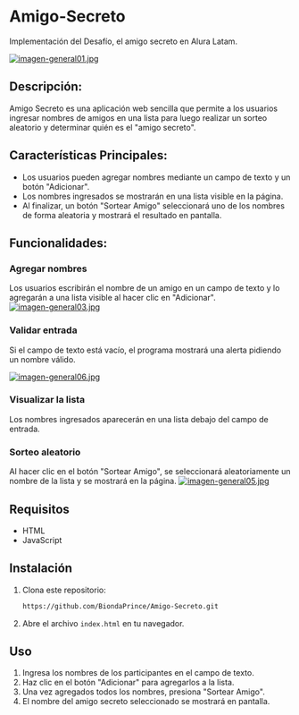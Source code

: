 # Amigo-Secreto
Implementación del Desafío, el amigo secreto en Alura Latam. 

[![imagen-general01.jpg](https://i.postimg.cc/vmFtKwkL/imagen-general01.jpg)](https://postimg.cc/RWdt3yMN)
## Descripción:
Amigo Secreto es una aplicación web sencilla que permite a los usuarios ingresar nombres de amigos en una lista para luego realizar un sorteo aleatorio y determinar quién es el "amigo secreto".

## Características Principales:
- Los usuarios pueden agregar nombres mediante un campo de texto y un botón "Adicionar".
- Los nombres ingresados se mostrarán en una lista visible en la página.
- Al finalizar, un botón "Sortear Amigo" seleccionará uno de los nombres de forma aleatoria y mostrará el resultado en pantalla.

## Funcionalidades:

### Agregar nombres
Los usuarios escribirán el nombre de un amigo en un campo de texto y lo agregarán a una lista visible al hacer clic en "Adicionar".
[![imagen-general03.jpg](https://i.postimg.cc/QdrBGNNt/imagen-general03.jpg)](https://postimg.cc/ppqVKHFb)

### Validar entrada
Si el campo de texto está vacío, el programa mostrará una alerta pidiendo un nombre válido.

[![imagen-general06.jpg](https://i.postimg.cc/gJ5qbw25/imagen-general06.jpg)](https://postimg.cc/476hzxtb)

### Visualizar la lista
Los nombres ingresados aparecerán en una lista debajo del campo de entrada.


### Sorteo aleatorio
Al hacer clic en el botón "Sortear Amigo", se seleccionará aleatoriamente un nombre de la lista y se mostrará en la página.
[![imagen-general05.jpg](https://i.postimg.cc/mhWrsVsq/imagen-general05.jpg)](https://postimg.cc/YL87N6jf)
## Requisitos
- HTML
- JavaScript

## Instalación
1. Clona este repositorio:
   ```sh
   https://github.com/BiondaPrince/Amigo-Secreto.git
   ```
2. Abre el archivo `index.html` en tu navegador.

## Uso
1. Ingresa los nombres de los participantes en el campo de texto.
2. Haz clic en el botón "Adicionar" para agregarlos a la lista.
3. Una vez agregados todos los nombres, presiona "Sortear Amigo".
4. El nombre del amigo secreto seleccionado se mostrará en pantalla.


